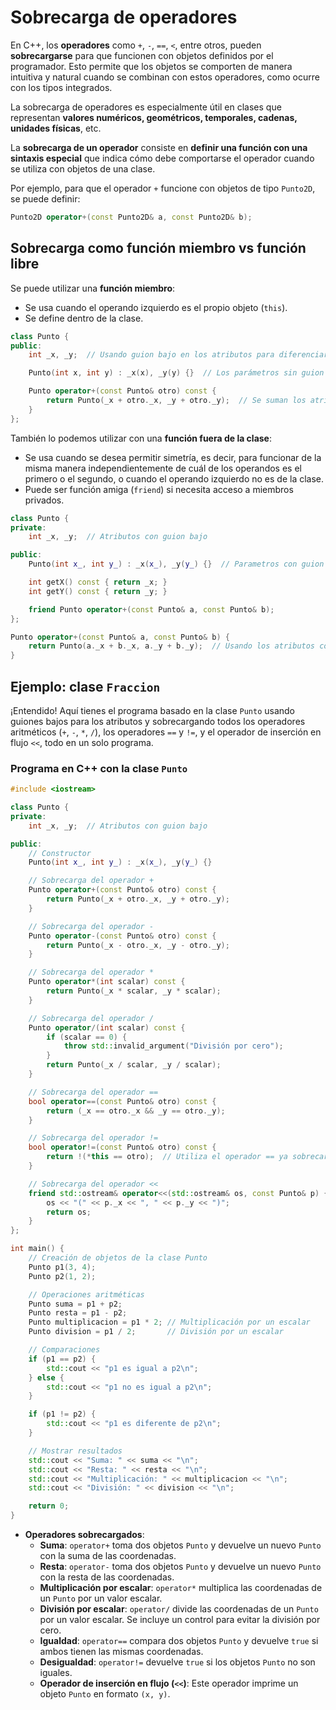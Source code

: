 # Sobrecarga de operadores

En C++, los **operadores** como `+`, `-`, `==`, `<`, entre otros, pueden **sobrecargarse** para que funcionen con objetos definidos por el programador. Esto permite que los objetos se comporten de manera intuitiva y natural cuando se combinan con estos operadores, como ocurre con los tipos integrados.

La sobrecarga de operadores es especialmente útil en clases que representan **valores numéricos, geométricos, temporales, cadenas, unidades físicas**, etc.

La **sobrecarga de un operador** consiste en **definir una función con una sintaxis especial** que indica cómo debe comportarse el operador cuando se utiliza con objetos de una clase.

Por ejemplo, para que el operador `+` funcione con objetos de tipo `Punto2D`, se puede definir:

```cpp
Punto2D operator+(const Punto2D& a, const Punto2D& b);
```

## Sobrecarga como función miembro vs función libre

Se puede utilizar una **función miembro**:

* Se usa cuando el operando izquierdo es el propio objeto (`this`).
* Se define dentro de la clase.

```cpp
class Punto {
public:
    int _x, _y;  // Usando guion bajo en los atributos para diferenciarlos

    Punto(int x, int y) : _x(x), _y(y) {}  // Los parámetros sin guion bajo, para evitar confusión

    Punto operator+(const Punto& otro) const {
        return Punto(_x + otro._x, _y + otro._y);  // Se suman los atributos correctos
    }
};
```

También lo podemos utilizar con una **función fuera de la clase**:

* Se usa cuando se desea permitir simetría, es decir, para funcionar de la misma manera independientemente de cuál de los operandos es el primero o el segundo,  o cuando el operando izquierdo no es de la clase.
* Puede ser función amiga (`friend`) si necesita acceso a miembros privados.

```cpp
class Punto {
private:
    int _x, _y;  // Atributos con guion bajo

public:
    Punto(int x_, int y_) : _x(x_), _y(y_) {}  // Parametros con guion bajo

    int getX() const { return _x; }
    int getY() const { return _y; }

    friend Punto operator+(const Punto& a, const Punto& b);
};

Punto operator+(const Punto& a, const Punto& b) {
    return Punto(a._x + b._x, a._y + b._y);  // Usando los atributos con guion bajo
}
```


## Ejemplo: clase `Fraccion`

¡Entendido! Aquí tienes el programa basado en la clase `Punto` usando guiones bajos para los atributos y sobrecargando todos los operadores aritméticos (`+`, `-`, `*`, `/`), los operadores `==` y `!=`, y el operador de inserción en flujo `<<`, todo en un solo programa.

### Programa en C++ con la clase `Punto`

```cpp
#include <iostream>

class Punto {
private:
    int _x, _y;  // Atributos con guion bajo

public:
    // Constructor
    Punto(int x_, int y_) : _x(x_), _y(y_) {}

    // Sobrecarga del operador +
    Punto operator+(const Punto& otro) const {
        return Punto(_x + otro._x, _y + otro._y);
    }

    // Sobrecarga del operador -
    Punto operator-(const Punto& otro) const {
        return Punto(_x - otro._x, _y - otro._y);
    }

    // Sobrecarga del operador *
    Punto operator*(int scalar) const {
        return Punto(_x * scalar, _y * scalar);
    }

    // Sobrecarga del operador /
    Punto operator/(int scalar) const {
        if (scalar == 0) {
            throw std::invalid_argument("División por cero");
        }
        return Punto(_x / scalar, _y / scalar);
    }

    // Sobrecarga del operador ==
    bool operator==(const Punto& otro) const {
        return (_x == otro._x && _y == otro._y);
    }

    // Sobrecarga del operador !=
    bool operator!=(const Punto& otro) const {
        return !(*this == otro);  // Utiliza el operador == ya sobrecargado
    }

    // Sobrecarga del operador <<
    friend std::ostream& operator<<(std::ostream& os, const Punto& p) {
        os << "(" << p._x << ", " << p._y << ")";
        return os;
    }
};

int main() {
    // Creación de objetos de la clase Punto
    Punto p1(3, 4);
    Punto p2(1, 2);

    // Operaciones aritméticas
    Punto suma = p1 + p2;
    Punto resta = p1 - p2;
    Punto multiplicacion = p1 * 2; // Multiplicación por un escalar
    Punto division = p1 / 2;       // División por un escalar

    // Comparaciones
    if (p1 == p2) {
        std::cout << "p1 es igual a p2\n";
    } else {
        std::cout << "p1 no es igual a p2\n";
    }

    if (p1 != p2) {
        std::cout << "p1 es diferente de p2\n";
    }

    // Mostrar resultados
    std::cout << "Suma: " << suma << "\n";
    std::cout << "Resta: " << resta << "\n";
    std::cout << "Multiplicación: " << multiplicacion << "\n";
    std::cout << "División: " << division << "\n";

    return 0;
}
```


* **Operadores sobrecargados**:
   * **Suma**: `operator+` toma dos objetos `Punto` y devuelve un nuevo `Punto` con la suma de las coordenadas.
   * **Resta**: `operator-` toma dos objetos `Punto` y devuelve un nuevo `Punto` con la resta de las coordenadas.
   * **Multiplicación por escalar**: `operator*` multiplica las coordenadas de un `Punto` por un valor escalar.
   * **División por escalar**: `operator/` divide las coordenadas de un `Punto` por un valor escalar. Se incluye un control para evitar la división por cero.
   * **Igualdad**: `operator==` compara dos objetos `Punto` y devuelve `true` si ambos tienen las mismas coordenadas.
   * **Desigualdad**: `operator!=` devuelve `true` si los objetos `Punto` no son iguales.
   * **Operador de inserción en flujo (`<<`)**: Este operador imprime un objeto `Punto` en formato `(x, y)`.

